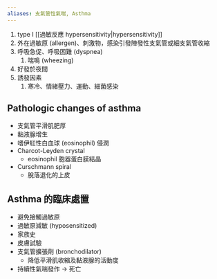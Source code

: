 ```yaml
---
aliases: 支氣管性氣喘, Asthma
---
```

1. type I [[過敏反應 hypersensitivity|hypersensitivity]]
2. 外在過敏原 (allergen)、刺激物，感染引發陣發性支氣管或細支氣管收縮
3. 呼吸急促、呼吸困難 (dyspnea)
	1. 喘鳴 (wheezing) 
4. 好發於夜間
5. 誘發因素
	1. 寒冷、情緒壓力、運動、細菌感染
## Pathologic changes of asthma
- 支氣管平滑肌肥厚 
- 黏液腺增生 
- 嗜伊紅性白血球 (eosinophil) 侵潤 
- Charcot-Leyden crystal
	- eosinophil 胞器蛋白膜結晶 
- Curschmann spiral
	- 脫落退化的上皮
## Asthma 的臨床處置
- 避免接觸過敏原
- 過敏原減敏 (hyposensitized)
- 家族史
- 皮膚試驗
- 支氣管擴張劑 (bronchodilator)
	- 降低平滑肌收縮及黏液腺的活動度
- 持續性氣喘發作 $\rightarrow$ 死亡
